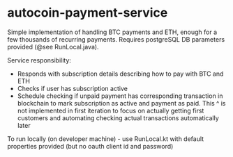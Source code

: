 # autocoin-payment-service

Simple implementation of handling BTC payments and ETH, enough for a few thousands of recurring payments.
Requires postgreSQL DB parameters provided (@see RunLocal.java).

Service responsibility:
- Responds with subscription details describing how to pay with BTC and ETH
- Checks if user has subscription active
- Schedule checking if unpaid payment has corresponding transaction in blockchain to mark subscription as active and payment as paid.
This ^ is not implemented in first iteration to focus on actually getting first customers and automating checking actual transactions automatically later

To run locally (on developer machine) - use RunLocal.kt with default properties provided (but no oauth client id and password)